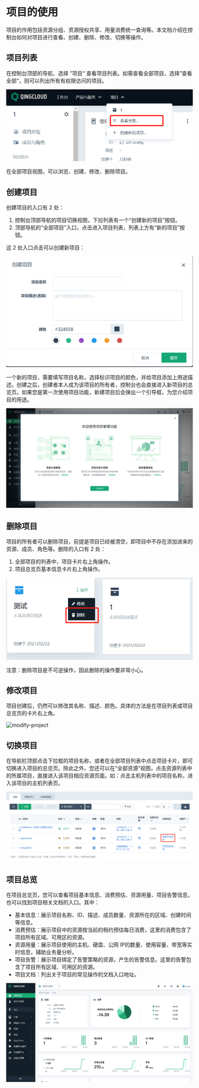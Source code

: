 ---
---

# 项目的使用

项目的作用包括资源分组、资源授权共享、用量消费统一查询等。本文档介绍在控制台如何对项目进行查看、创建、删除、修改、切换等操作。

## 项目列表

在控制台顶部的导航、选择 ”项目“ 查看项目列表。如需查看全部项目，选择”查看全部“，则可以列出所有有权限访问的项目。

![全部项目入口](_images/all-project-entry.png)

在全部项目视图，可以浏览、创建、修改、删除项目。

## 创建项目

创建项目的入口有 2 处：

1. 控制台顶部导航的项目切换视图，下拉列表有一个“创建新的项目”按钮。
2. 顶部导航的“全部项目”入口，点击进入项目列表，列表上方有“新的项目”按钮。

这 2 处入口点击可以创建新项目：

![创建项目](_images/create-project.png)

一个新的项目，需要填写项目名称，选择标识项目的颜色，并给项目添加上用途描述。创建之后，创建者本人成为该项目的所有者，控制台也会直接进入新项目的总览页。如果您是第一次使用项目功能，新建项目后会弹出一个引导框，为您介绍项目的用途。

![项目指引](_images/project-introduce.png)

## 删除项目

项目的所有者可以删除项目，前提是项目已经被清空，即项目中不存在添加进来的资源、成员、角色等。删除的入口有 2 处：

1. 全部项目的列表中，项目卡片右上角操作。
2. 项目总览页基本信息卡片右上角操作。

![删除项目](_images/delete-project.png)

注意：删除项目是不可逆操作，因此删除的操作要非常小心。

## 修改项目

项目创建后，仍然可以修改其名称、描述、颜色。具体的方法是在项目列表或项目总览页的卡片右上角。

![modify-project](C:\work\qingcloud-docs\content\operation\project\_images\modify-project.jpg)

## 切换项目

在导航栏顶部点击下拉框的项目名称，或者在全部项目列表中点击项目卡片，即可切换进入项目的总览页。除此之外，您还可以在“全部资源”视图，点击资源列表中的所属项目，直接进入该项目相应资源页面。如：点击主机列表中的项目名称，进入该项目的主机列表页。

![全部资源项目入口](_images/project-entry-in-all-resources.png)

## 项目总览

在项目总览页，您可以查看项目基本信息、消费预估、资源用量、项目告警信息，也可以找到项目相关文档的入口。其中：

* 基本信息：展示项目名称、ID、描述、成员数量、资源所在的区域、创建时间等信息。
* 消费预估：展示项目中的资源按当前的租约预估每日消费，这里的消费包含了项目所有区域、可用区的资源。
* 资源用量：展示项目使用的主机、硬盘、公网 IP的数量、使用容量、带宽等实时信息，辅助业务量分析。
* 项目告警：展示项目绑定了告警策略的资源，产生的告警信息。这里的告警包含了项目所有区域、可用区的资源。
* 项目文档：列出关于项目的常见操作的文档入口地址。

![项目总览页](_images/project-overview.png)
